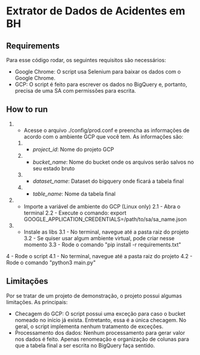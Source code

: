# Extrator de Dados de Acidentes em BH

## Requirements
Para esse código rodar, os seguintes requisitos são necessários:
- Google Chrome: O script usa Selenium para baixar os dados com o Google Chrome.
- GCP: O script é feito para escrever os dados no BigQuery e, portanto, precisa de uma SA com permissões para escrita.

## How to run
1. - Acesse o arquivo ./config/prod.conf e preencha as informações de acordo com o ambiente GCP que você tem. As informações são:
    1. - *project_id*: Nome do projeto GCP
    2. - *bucket_name*: Nome do bucket onde os arquivos serão salvos no seu estado bruto
    3. - *dataset_name*: Dataset do bigquery onde ficará a tabela final
    4. - *table_name*: Nome da tabela final

2. - Importe a variável de ambiente do GCP (Linux only)
    2.1 - Abra o terminal
    2.2 - Execute o comando: export GOOGLE_APPLICATION_CREDENTIALS=/path/to/sa/sa_name.json

3. - Instale as libs
    3.1 - No terminal, navegue até a pasta raiz do projeto
    3.2 - Se quiser usar algum ambiente virtual, pode criar nesse momento
    3.3 - Rode o comando "pip install -r requirements.txt"

4 - Rode o script
    4.1 - No terminal, navegue até a pasta raiz do projeto
    4.2 - Rode o comando "python3 main.py"

## Limitações
Por se tratar de um projeto de demonstração, o projeto possui algumas limitações. As principais:
- Checagem do GCP: O script possui uma exceção para caso o bucket nomeado no início já exista. Entretanto, essa é a única checagem. No geral, o script implementa nenhum tratamento de exceções.
- Processamento dos dados: Nenhum processamento para gerar valor nos dados é feito. Apenas renomeação e organização de colunas para que a tabela final a ser escrita no BigQuery faça sentido.